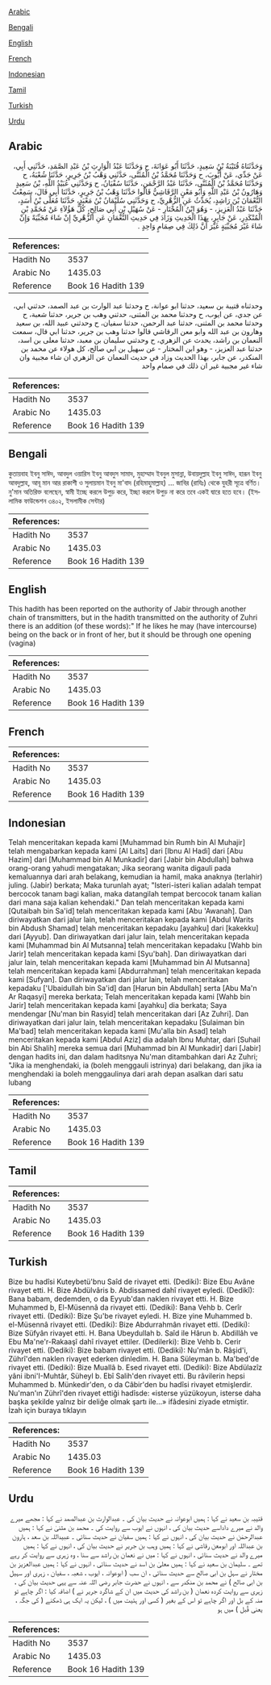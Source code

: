 [Arabic](#arabic)

[Bengali](#bengali)

[English](#english)

[French](#french)

[Indonesian](#indonesian)

[Tamil](#tamil)

[Turkish](#turkish)

[Urdu](#urdu)

## Arabic


<div dir="rtl" lang="ar" style={{fontSize:'larger',backgroundColor:'#f8f9fa',padding:20}}>
وَحَدَّثَنَاهُ قُتَيْبَةُ بْنُ سَعِيدٍ، حَدَّثَنَا أَبُو عَوَانَةَ، ح وَحَدَّثَنَا عَبْدُ الْوَارِثِ بْنُ عَبْدِ الصَّمَدِ، حَدَّثَنِي أَبِي، عَنْ جَدِّي، عَنْ أَيُّوبَ، ح وَحَدَّثَنَا مُحَمَّدُ بْنُ الْمُثَنَّى، حَدَّثَنِي وَهْبُ بْنُ جَرِيرٍ، حَدَّثَنَا شُعْبَةُ، ح وَحَدَّثَنَا مُحَمَّدُ بْنُ الْمُثَنَّى، حَدَّثَنَا عَبْدُ الرَّحْمَنِ، حَدَّثَنَا سُفْيَانُ، ح وَحَدَّثَنِي عُبَيْدُ اللَّهِ، بْنُ سَعِيدٍ وَهَارُونُ بْنُ عَبْدِ اللَّهِ وَأَبُو مَعْنٍ الرَّقَاشِيُّ قَالُوا حَدَّثَنَا وَهْبُ بْنُ جَرِيرٍ، حَدَّثَنَا أَبِي قَالَ، سَمِعْتُ النُّعْمَانَ بْنَ رَاشِدٍ، يُحَدِّثُ عَنِ الزُّهْرِيِّ، ح وَحَدَّثَنِي سُلَيْمَانُ بْنُ مَعْبَدٍ، حَدَّثَنَا مُعَلَّى بْنُ أَسَدٍ، حَدَّثَنَا عَبْدُ الْعَزِيزِ، - وَهُوَ ابْنُ الْمُخْتَارِ - عَنْ سُهَيْلِ بْنِ أَبِي صَالِحٍ، كُلُّ هَؤُلاَءِ عَنْ مُحَمَّدِ بْنِ الْمُنْكَدِرِ، عَنْ جَابِرٍ، بِهَذَا الْحَدِيثِ وَزَادَ فِي حَدِيثِ النُّعْمَانِ عَنِ الزُّهْرِيِّ إِنْ شَاءَ مُجَبِّيَةً وَإِنْ شَاءَ غَيْرَ مُجَبِّيَةٍ غَيْرَ أَنَّ ذَلِكَ فِي صِمَامٍ وَاحِدٍ ‏.‏
</div>
<div style={{backgroundColor:'#f8f9fa',padding:20, marginBottom: 10}}><table> <thead> <tr> <th>References:</th> <th></th> </tr> </thead> <tbody><tr><td>Hadith No</td><td>3537</td></tr><tr><td>Arabic No</td><td>1435.03</td></tr><tr><td>Reference</td><td>Book 16 Hadith 139</td></tr></tbody></table></div>


<div dir="rtl" lang="ar" style={{fontSize:'larger',backgroundColor:'#f8f9fa',padding:20}}>
وحدثناه قتيبة بن سعيد، حدثنا ابو عوانة، ح وحدثنا عبد الوارث بن عبد الصمد، حدثني ابي، عن جدي، عن ايوب، ح وحدثنا محمد بن المثنى، حدثني وهب بن جرير، حدثنا شعبة، ح وحدثنا محمد بن المثنى، حدثنا عبد الرحمن، حدثنا سفيان، ح وحدثني عبيد الله، بن سعيد وهارون بن عبد الله وابو معن الرقاشي قالوا حدثنا وهب بن جرير، حدثنا ابي قال، سمعت النعمان بن راشد، يحدث عن الزهري، ح وحدثني سليمان بن معبد، حدثنا معلى بن اسد، حدثنا عبد العزيز، - وهو ابن المختار - عن سهيل بن ابي صالح، كل هولاء عن محمد بن المنكدر، عن جابر، بهذا الحديث وزاد في حديث النعمان عن الزهري ان شاء مجبية وان شاء غير مجبية غير ان ذلك في صمام واحد
</div>
<div style={{backgroundColor:'#f8f9fa',padding:20, marginBottom: 10}}><table> <thead> <tr> <th>References:</th> <th></th> </tr> </thead> <tbody><tr><td>Hadith No</td><td>3537</td></tr><tr><td>Arabic No</td><td>1435.03</td></tr><tr><td>Reference</td><td>Book 16 Hadith 139</td></tr></tbody></table></div>

## Bengali


<div dir="ltr" lang="bn" style={{fontSize:'larger',backgroundColor:'#f8f9fa',padding:20}}>
কুতায়বাহ ইবনু সাঈদ, আবদুল ওয়ারিস ইবনু আবদুস সামাদ, মুহাম্মাদ ইবনুল মুসান্না, উবায়দুল্লাহ ইবনু সাঈদ, হারূন ইবনু আবদুল্লাহ, আবূ মান আর রাকাশী ও সুলায়মান ইবনু মা'বাদ (রহিমাহুমাল্লাহ) ... জাবির (রাযিঃ) থেকে যুহরী সূত্রে বর্ণিত। নু'মান অতিরিক্ত বলেছেন, স্বামী ইচ্ছে করলে উপুড় করে, ইচ্ছা করলে উপুড় না করে তবে একই দ্বারে হতে হবে। (ইসলামিক ফাউন্ডেশন ৩৪০২, ইসলামীক সেন্টার)
</div>
<div style={{backgroundColor:'#f8f9fa',padding:20, marginBottom: 10}}><table> <thead> <tr> <th>References:</th> <th></th> </tr> </thead> <tbody><tr><td>Hadith No</td><td>3537</td></tr><tr><td>Arabic No</td><td>1435.03</td></tr><tr><td>Reference</td><td>Book 16 Hadith 139</td></tr></tbody></table></div>

## English


<div dir="ltr" lang="en" style={{fontSize:'larger',backgroundColor:'#f8f9fa',padding:20}}>
This hadith has been reported on the authority of Jabir through another chain of transmitters, but in the hadith transmitted on the authority of Zuhri there is an addition (of these words):" If he likes he may (have intercourse) being on the back or in front of her, but it should be through one opening (vagina)
</div>
<div style={{backgroundColor:'#f8f9fa',padding:20, marginBottom: 10}}><table> <thead> <tr> <th>References:</th> <th></th> </tr> </thead> <tbody><tr><td>Hadith No</td><td>3537</td></tr><tr><td>Arabic No</td><td>1435.03</td></tr><tr><td>Reference</td><td>Book 16 Hadith 139</td></tr></tbody></table></div>

## French


<div dir="ltr" lang="fr" style={{fontSize:'larger',backgroundColor:'#f8f9fa',padding:20}}>

</div>
<div style={{backgroundColor:'#f8f9fa',padding:20, marginBottom: 10}}><table> <thead> <tr> <th>References:</th> <th></th> </tr> </thead> <tbody><tr><td>Hadith No</td><td>3537</td></tr><tr><td>Arabic No</td><td>1435.03</td></tr><tr><td>Reference</td><td>Book 16 Hadith 139</td></tr></tbody></table></div>

## Indonesian


<div dir="ltr" lang="id" style={{fontSize:'larger',backgroundColor:'#f8f9fa',padding:20}}>
Telah menceritakan kepada kami [Muhammad bin Rumh bin Al Muhajir] telah mengabarkan kepada kami [Al Laits] dari [Ibnu Al Hadi] dari [Abu Hazim] dari [Muhammad bin Al Munkadir] dari [Jabir bin Abdullah] bahwa orang-orang yahudi mengatakan; Jika seorang wanita digauli pada kemaluannya dari arah belakang, kemudian ia hamil, maka anaknya (terlahir) juling. (Jabir) berkata; Maka turunlah ayat; "Isteri-isteri kalian adalah tempat bercocok tanam bagi kalian, maka datangilah tempat bercocok tanam kalian dari mana saja kalian kehendaki." Dan telah menceritakan kepada kami [Qutaibah bin Sa'id] telah menceritakan kepada kami [Abu 'Awanah]. Dan diriwayatkan dari jalur lain, telah menceritakan kepada kami [Abdul Warits bin Abdush Shamad] telah menceritakan kepadaku [ayahku] dari [kakekku] dari [Ayyub]. Dan diriwayatkan dari jalur lain, telah menceritakan kepada kami [Muhammad bin Al Mutsanna] telah menceritakan kepadaku [Wahb bin Jarir] telah menceritakan kepada kami [Syu'bah]. Dan diriwayatkan dari jalur lain, telah menceritakan kepada kami [Muhammad bin Al Mutsanna] telah menceritakan kepada kami [Abdurrahman] telah menceritakan kepada kami [Sufyan]. Dan diriwayatkan dari jalur lain, telah menceritakan kepadaku ['Ubaidullah bin Sa'id] dan [Harun bin Abdullah] serta [Abu Ma'n Ar Raqasyi] mereka berkata; Telah menceritakan kepada kami [Wahb bin Jarir] telah menceritakan kepada kami [ayahku] dia berkata; Saya mendengar [Nu'man bin Rasyid] telah menceritakan dari [Az Zuhri]. Dan diriwayatkan dari jalur lain, telah menceritakan kepadaku [Sulaiman bin Ma'bad] telah menceritakan kepada kami [Mu'alla bin Asad] telah menceritakan kepada kami [Abdul Aziz] dia adalah Ibnu Muhtar, dari [Suhail bin Abi Shalih] mereka semua dari [Muhammad bin Al Munkadir] dari [Jabir] dengan hadits ini, dan dalam haditsnya Nu'man ditambahkan dari Az Zuhri; "Jika ia menghendaki, ia (boleh menggauli istrinya) dari belakang, dan jika ia menghendaki ia boleh menggaulinya dari arah depan asalkan dari satu lubang
</div>
<div style={{backgroundColor:'#f8f9fa',padding:20, marginBottom: 10}}><table> <thead> <tr> <th>References:</th> <th></th> </tr> </thead> <tbody><tr><td>Hadith No</td><td>3537</td></tr><tr><td>Arabic No</td><td>1435.03</td></tr><tr><td>Reference</td><td>Book 16 Hadith 139</td></tr></tbody></table></div>

## Tamil


<div dir="ltr" lang="ta" style={{fontSize:'larger',backgroundColor:'#f8f9fa',padding:20}}>

</div>
<div style={{backgroundColor:'#f8f9fa',padding:20, marginBottom: 10}}><table> <thead> <tr> <th>References:</th> <th></th> </tr> </thead> <tbody><tr><td>Hadith No</td><td>3537</td></tr><tr><td>Arabic No</td><td>1435.03</td></tr><tr><td>Reference</td><td>Book 16 Hadith 139</td></tr></tbody></table></div>

## Turkish


<div dir="ltr" lang="tr" style={{fontSize:'larger',backgroundColor:'#f8f9fa',padding:20}}>
Bize bu hadîsi Kuteybetü'bnu Saîd de rivayet etti. (Dediki): Bize Ebu Avâne rivayet etti. H. Bize Abdülvâris b. Abdissamed dahî rivayet eyledi. (Dedikî): Bana babam, dedemden, o da Eyyub'dan naklen rivayet etti. H. Bize Muhammed b, El-Müsennâ da rivayet etti. (Dediki): Bana Vehb b. Cerîr rivayet etti. (Dediki): Bize Şu'be rivayet eyledi. H. Bize yine Muhammed b. el-Müsennâ rivayet etti. (Dediki): Bize Abdurrahmân rivayet etti. (Dediki): Bize Süfyân rivayet etti. H. Bana Ubeydullah b. Saîd ile Hârun b. Abdillâh ve Ebu Ma'ne'r-Rakaaşî dahî rivayet ettiler. (Dedilerki): Bize Vehb b. Cerir rivayet etti. (Dediki): Bize babam rivayet etti. (Dediki): Nu'mân b. Râşid'i, Zührî'den naklen rivayet ederken dinledim. H. Bana Süleyman b. Ma'bed'de rivayet etti. (Dediki): Bize Muallâ b. Esed rivayet etti. (Dediki): Bize Abdülazîz yâni ibni'I-Muhtâr, Süheyl b. Ebî Salih'den rivayet etti. Bu râvilerin hepsi Muhammed b. Münkedir'den, o da Câbir'den bu hadîsi rivayet etmişlerdir. Nu'man'ın Zührî'den rivayet ettiği hadîsde: «isterse yüzükoyun, isterse daha başka şekilde yalnız bir deliğe olmak şartı ile...» ifâdesini ziyade etmiştir. İzah için buraya tıklayın
</div>
<div style={{backgroundColor:'#f8f9fa',padding:20, marginBottom: 10}}><table> <thead> <tr> <th>References:</th> <th></th> </tr> </thead> <tbody><tr><td>Hadith No</td><td>3537</td></tr><tr><td>Arabic No</td><td>1435.03</td></tr><tr><td>Reference</td><td>Book 16 Hadith 139</td></tr></tbody></table></div>

## Urdu


<div dir="rtl" lang="ur" style={{fontSize:'larger',backgroundColor:'#f8f9fa',padding:20}}>
قتیبہ بن سعید نے کہا : ہمیں ابوعوانہ نے حدیث بیان کی ۔ عبدالوارث بن عبدالصمد نے کہا : مجھے میرے والد نے میرے داداسے حدیث بیان کی ، انہوں نے ایوب سے روایت کی ۔ محمد بن مثنیٰ نے کہا : ہمیں عبدالرحمٰن نے حدیث بیان کی ، انہوں نے کہا : ہمیں سفیان نے حدیث سنائی ۔ عبیداللہ بن سعد ، ہارون بن عبداللہ اور ابومعن رقاشی نے کہا : ہمیں وہب بن جریر نے حدیث بیان کی ، انہوں نے کہا : ہمیں میرے والد نے حدیث سنائی ، انہوں نے کہا : میں نے نعمان بن راشد سے سنا ، وہ زہری سے روایت کر رہے تھے ۔ سلیمان بن سعید نے کہا : ہمیں معلیٰ بن اسد نے حدیث سنائی ، انہوں نے کہا : ہمیں عبدالعزیز بن مختار نے سہل بن ابی صالح سے حدیث سنائی ، ان سب ( ابوعوانہ ، ایوب ، شعبہ ، سفیان ، زہری اور سہیل بن ابی صالح ) نے محمد بن منکدر سے ، انہوں نے حضرت جابر رضی اللہ عنہ سے یہی حدیث بیان کی ، زہری سے روایت کردہ نعمان ( بن راشد کی حدیث میں ان کے شاگرد جریر نے ) اضافہ کیا : اگر چاہے تو منہ کے بل اور اگر چاہے تو اس کے بغیر ( کسی اور ہئیت میں ) ، لیکن یہ ایک ہی ڈھکنے ( کی جگہ ، یعنی قُبل ) میں ہو
</div>
<div style={{backgroundColor:'#f8f9fa',padding:20, marginBottom: 10}}><table> <thead> <tr> <th>References:</th> <th></th> </tr> </thead> <tbody><tr><td>Hadith No</td><td>3537</td></tr><tr><td>Arabic No</td><td>1435.03</td></tr><tr><td>Reference</td><td>Book 16 Hadith 139</td></tr></tbody></table></div>